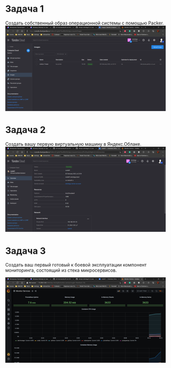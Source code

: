 # Задача 1

Создать собственный образ операционной системы с помощью Packer.
![alt text](https://github.com/homopoluza/devops-netology/blob/main/5/5_4/5_4_1.png)

# Задача 2

Создать вашу первую виртуальную машину в Яндекс.Облаке.
![alt text](https://github.com/homopoluza/devops-netology/blob/main/5/5_4/5_4_2.png)

# Задача 3

Создать ваш первый готовый к боевой эксплуатации компонент мониторинга, состоящий из стека микросервисов.

![alt text](https://github.com/homopoluza/devops-netology/blob/main/5/5_4/5_4_3.png)


